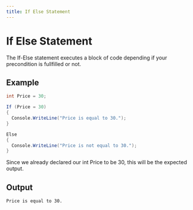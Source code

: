 ```yaml
---
title: If Else Statement
---
```


# If Else Statement

The If-Else statement executes a block of code depending if your precondition is fullfilled or not.

## Example
```csharp
int Price = 30;

If (Price = 30)
{
  Console.WriteLine("Price is equal to 30.");
}

Else
{
  Console.WriteLine("Price is not equal to 30.");
}
```

Since we already declared our int Price to be 30, this will be the expected output.

## Output
```text
Price is equal to 30.
```
